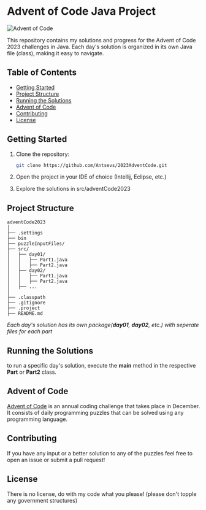 # Advent of Code Java Project

![Advent of Code](https://community.alteryx.com/t5/image/serverpage/image-id/269381iE1288FAEB30E4EDA/image-size/medium?v=v2&px=400)

This repository contains my solutions and progress for the Advent of Code 2023 challenges in Java. Each day's solution is organized in its own Java file (class), making it easy to navigate.

## Table of Contents

- [Getting Started](#getting-started)
- [Project Structure](#project-structure)
- [Running the Solutions](#running-the-solutions)
- [Advent of Code](#advent-of-code)
- [Contributing](#contributing)
- [License](#license)

## Getting Started

1. Clone the repository:

   ```bash
   git clone https://github.com/Antsevs/2023AdventCode.git
	```
2. Open the project in your IDE of choice (Intellij, Eclipse, etc.)

3. Explore the solutions in src/adventCode2023

## Project Structure

```plaintext
adventCode2023
│
├── .settings
├── bin
├── puzzleInputFiles/
├── src/
│   ├── day01/
│   │   ├── Part1.java
│   │   ├── Part2.java
│   ├── day02/
│   │   ├── Part1.java
│   │   ├── Part2.java
│   ├── ...
│
├── .classpath
├── .gitignore
├── .project
├── README.md
```
*Each day's solution has its own package(**day01**, **day02**, etc.) 
with seperate files for each part*

## Running the Solutions

to run a specific day's solution, execute the **main** method in the 
respective **Part** or **Part2** class.

## Advent of Code

[Advent of Code](https://adventofcode.com/) is an annual coding 
challenge that takes place in December. It consists of daily programming 
puzzles that can be solved using any programming language.

## Contributing

If you have any input or a better solution to any of the puzzles 
feel free to open an issue or submit a pull request!
	
## License

There is no license, do with my code what you please! 
(please don't topple any government structures)